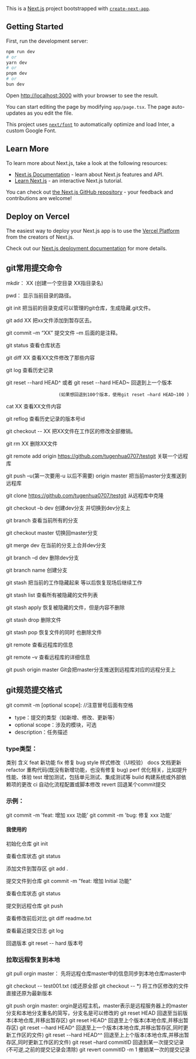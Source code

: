 This is a [Next.js](https://nextjs.org/) project bootstrapped with [`create-next-app`](https://github.com/vercel/next.js/tree/canary/packages/create-next-app).

## Getting Started

First, run the development server:

```bash
npm run dev
# or
yarn dev
# or
pnpm dev
# or
bun dev
```

Open [http://localhost:3000](http://localhost:3000) with your browser to see the result.

You can start editing the page by modifying `app/page.tsx`. The page auto-updates as you edit the file.

This project uses [`next/font`](https://nextjs.org/docs/basic-features/font-optimization) to automatically optimize and load Inter, a custom Google Font.

## Learn More

To learn more about Next.js, take a look at the following resources:

- [Next.js Documentation](https://nextjs.org/docs) - learn about Next.js features and API.
- [Learn Next.js](https://nextjs.org/learn) - an interactive Next.js tutorial.

You can check out [the Next.js GitHub repository](https://github.com/vercel/next.js/) - your feedback and contributions are welcome!

## Deploy on Vercel

The easiest way to deploy your Next.js app is to use the [Vercel Platform](https://vercel.com/new?utm_medium=default-template&filter=next.js&utm_source=create-next-app&utm_campaign=create-next-app-readme) from the creators of Next.js.

Check out our [Next.js deployment documentation](https://nextjs.org/docs/deployment) for more details.

## git常用提交命令

mkdir： XX (创建一个空目录 XX指目录名)

pwd： 显示当前目录的路径。

git init 把当前的目录变成可以管理的git仓库，生成隐藏.git文件。

git add XX 把xx文件添加到暂存区去。

git commit –m “XX” 提交文件 –m 后面的是注释。

git status 查看仓库状态

git diff XX 查看XX文件修改了那些内容

git log 查看历史记录

git reset --hard HEAD^ 或者 git reset --hard HEAD~ 回退到上一个版本

                        (如果想回退到100个版本，使用git reset –hard HEAD~100 )

cat XX 查看XX文件内容

git reflog 查看历史记录的版本号id

git checkout -- XX 把XX文件在工作区的修改全部撤销。

git rm XX 删除XX文件

git remote add origin https://github.com/tugenhua0707/testgit 关联一个远程库

git push –u(第一次要用-u 以后不需要) origin master 把当前master分支推送到远程库

git clone https://github.com/tugenhua0707/testgit 从远程库中克隆

git checkout –b dev 创建dev分支 并切换到dev分支上

git branch 查看当前所有的分支

git checkout master 切换回master分支

git merge dev 在当前的分支上合并dev分支

git branch –d dev 删除dev分支

git branch name 创建分支

git stash 把当前的工作隐藏起来 等以后恢复现场后继续工作

git stash list 查看所有被隐藏的文件列表

git stash apply 恢复被隐藏的文件，但是内容不删除

git stash drop 删除文件

git stash pop 恢复文件的同时 也删除文件

git remote 查看远程库的信息

git remote –v 查看远程库的详细信息

git push origin master Git会把master分支推送到远程库对应的远程分支上

## git规范提交格式

git commit -m <type>[optional scope]: <description> //注意冒号后面有空格

- type：提交的类型（如新增、修改、更新等）
- optional scope：涉及的模块，可选
- description：任务描述

### type类型：

类别 含义
feat 新功能
fix 修复 bug
style 样式修改（UI校验）
docs 文档更新
refactor 重构代码(既没有新增功能，也没有修复 bug)
perf 优化相关，比如提升性能、体验
test 增加测试，包括单元测试、集成测试等
build 构建系统或外部依赖项的更改
ci 自动化流程配置或脚本修改
revert 回退某个commit提交

### 示例：

git commit -m 'feat: 增加 xxx 功能'
git commit -m 'bug: 修复 xxx 功能'

#### 我使用的

初始化仓库
git init

查看仓库状态
git status

添加文件到暂存区
git add .

提交文件到仓库
git commit -m "feat: 增加 Initial 功能"

查看仓库状态
git status

提交到远程仓库
git push

查看修改前后对比
git diff readme.txt

查看最近提交日志
git log

回退版本
git reset -- hard 版本号

### 拉取远程恢复到本地

git pull orgin master：
先将远程仓库master中的信息同步到本地仓库master中

git checkout -- test001.txt (或还原全部 git checkout -- \*)
将工作区修改的文件直接还原为最新版本

git push orgin master:
orgin是远程主机，master表示是远程服务器上的master分支和本地分支重名的简写，分支名是可以修改的
git reset HEAD
回退至当前版本(本地仓库,并移出暂存区)
git reset HEAD^
回退至上个版本(本地仓库,并移出暂存区)
git reset --hard HEAD^
回退至上一个版本(本地仓库,并移出暂存区,同时更新工作区的文件)
git reset --hard HEAD^^
回退至上上个版本(本地仓库,并移出暂存区,同时更新工作区的文件)
git reset –hard commitID
回退到某一次提交记录(不可逆,之前的提交记录会清除)
git revert commitID -m 1
撤销某一次的提交记录
